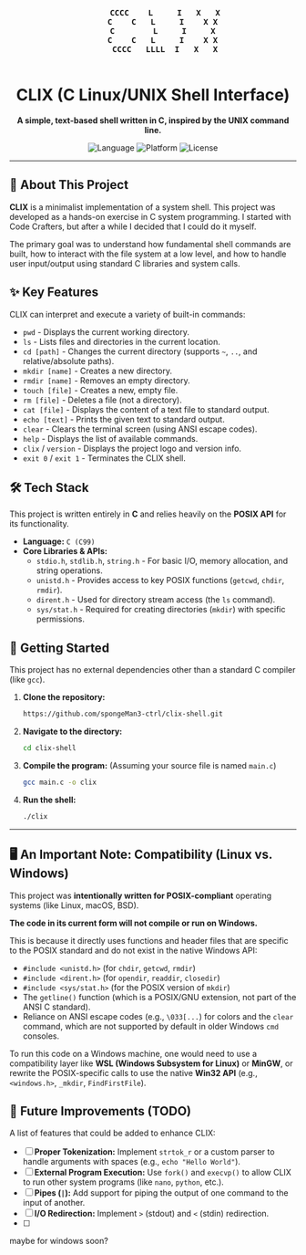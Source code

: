 <div align="center">

<pre>
   <strong>
     CCCC    L     I   X   X
    C    C   L     I    X X
    C        L     I     X
    C    C   L     I    X X
     CCCC   LLLL  I   X   X
   </strong>
</pre>

# CLIX (C Linux/UNIX Shell Interface)

**A simple, text-based shell written in C, inspired by the UNIX command line.**

<p>
  <img alt="Language" src="https://img.shields.io/badge/Language-C-blue.svg?style=for-the-badge">
  <img alt="Platform" src="https://img.shields.io/badge/Platform-Linux%20(POSIX)-green.svg?style=for-the-badge">
  <img alt="License" src="https://img.shields.io/badge/License-MIT-yellow.svg?style=for-the-badge">
</p>
</div>

---

## 🚀 About This Project

**CLIX** is a minimalist implementation of a system shell. This project was developed as a hands-on exercise in C system programming. I started with Code Crafters, but after a while I decided that I could do it myself.

The primary goal was to understand how fundamental shell commands are built, how to interact with the file system at a low level, and how to handle user input/output using standard C libraries and system calls.

## ✨ Key Features

CLIX can interpret and execute a variety of built-in commands:

* `pwd` - Displays the current working directory.
* `ls` - Lists files and directories in the current location.
* `cd [path]` - Changes the current directory (supports `~`, `..`, and relative/absolute paths).
* `mkdir [name]` - Creates a new directory.
* `rmdir [name]` - Removes an empty directory.
* `touch [file]` - Creates a new, empty file.
* `rm [file]` - Deletes a file (not a directory).
* `cat [file]` - Displays the content of a text file to standard output.
* `echo [text]` - Prints the given text to standard output.
* `clear` - Clears the terminal screen (using ANSI escape codes).
* `help` - Displays the list of available commands.
* `clix` / `version` - Displays the project logo and version info.
* `exit 0` / `exit 1` - Terminates the CLIX shell.

## 🛠️ Tech Stack

This project is written entirely in **C** and relies heavily on the **POSIX API** for its functionality.

* **Language:** `C (C99)`
* **Core Libraries & APIs:**
    * `stdio.h`, `stdlib.h`, `string.h` - For basic I/O, memory allocation, and string operations.
    * `unistd.h` - Provides access to key POSIX functions (`getcwd`, `chdir`, `rmdir`).
    * `dirent.h` - Used for directory stream access (the `ls` command).
    * `sys/stat.h` - Required for creating directories (`mkdir`) with specific permissions.

## 🏁 Getting Started

This project has no external dependencies other than a standard C compiler (like `gcc`).

1.  **Clone the repository:**
    ```bash
    https://github.com/spongeMan3-ctrl/clix-shell.git
    ```

2.  **Navigate to the directory:**
    ```bash
    cd clix-shell
    ```

3.  **Compile the program:**
    (Assuming your source file is named `main.c`)
    ```bash
    gcc main.c -o clix
    ```

4.  **Run the shell:**
    ```bash
    ./clix
    ```

---

## 🖥️ An Important Note: Compatibility (Linux vs. Windows)

This project was **intentionally written for POSIX-compliant** operating systems (like Linux, macOS, BSD).

**The code in its current form will not compile or run on Windows.**

This is because it directly uses functions and header files that are specific to the POSIX standard and do not exist in the native Windows API:

* `#include <unistd.h>` (for `chdir`, `getcwd`, `rmdir`)
* `#include <dirent.h>` (for `opendir`, `readdir`, `closedir`)
* `#include <sys/stat.h>` (for the POSIX version of `mkdir`)
* The `getline()` function (which is a POSIX/GNU extension, not part of the ANSI C standard).
* Reliance on ANSI escape codes (e.g., `\033[...`) for colors and the `clear` command, which are not supported by default in older Windows `cmd` consoles.

To run this code on a Windows machine, one would need to use a compatibility layer like **WSL (Windows Subsystem for Linux)** or **MinGW**, or rewrite the POSIX-specific calls to use the native **Win32 API** (e.g., `<windows.h>`, `_mkdir`, `FindFirstFile`).

## 🔮 Future Improvements (TODO)

A list of features that could be added to enhance CLIX:

* [ ] **Proper Tokenization:** Implement `strtok_r` or a custom parser to handle arguments with spaces (e.g., `echo "Hello World"`).
* [ ] **External Program Execution:** Use `fork()` and `execvp()` to allow CLIX to run other system programs (like `nano`, `python`, etc.).
* [ ] **Pipes (`|`):** Add support for piping the output of one command to the input of another.
* [ ] **I/O Redirection:** Implement `>` (stdout) and `<` (stdin) redirection.
* [ ] 
maybe for windows soon?
